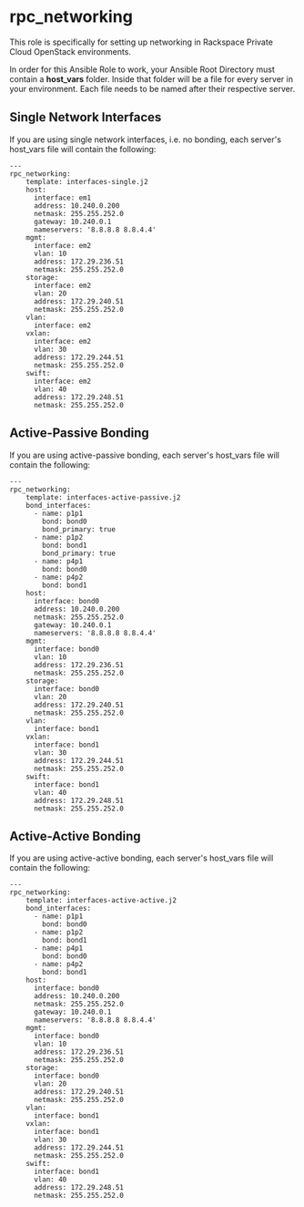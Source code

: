 rpc_networking
==============

This role is specifically for setting up networking in Rackspace Private Cloud OpenStack environments.

In order for this Ansible Role to work, your Ansible Root Directory must contain a __host_vars__ folder. Inside that folder will be a file for every server in your environment. Each file needs to be named after their respective server.

## Single Network Interfaces

If you are using single network interfaces, i.e. no bonding, each server's host_vars file will contain the following:

    ---
    rpc_networking:
        template: interfaces-single.j2
        host:
          interface: em1
          address: 10.240.0.200
          netmask: 255.255.252.0
          gateway: 10.240.0.1
          nameservers: '8.8.8.8 8.8.4.4'
        mgmt:
          interface: em2
          vlan: 10
          address: 172.29.236.51
          netmask: 255.255.252.0
        storage:
          interface: em2
          vlan: 20
          address: 172.29.240.51
          netmask: 255.255.252.0
        vlan:
          interface: em2
        vxlan:
          interface: em2
          vlan: 30
          address: 172.29.244.51
          netmask: 255.255.252.0
        swift:
          interface: em2
          vlan: 40
          address: 172.29.248.51
          netmask: 255.255.252.0

## Active-Passive Bonding

If you are using active-passive bonding, each server's host_vars file will contain the following:

    ---
    rpc_networking:
        template: interfaces-active-passive.j2
        bond_interfaces:
          - name: p1p1
            bond: bond0
            bond_primary: true
          - name: p1p2
            bond: bond1
            bond_primary: true
          - name: p4p1
            bond: bond0
          - name: p4p2
            bond: bond1
        host:
          interface: bond0
          address: 10.240.0.200
          netmask: 255.255.252.0
          gateway: 10.240.0.1
          nameservers: '8.8.8.8 8.8.4.4'
        mgmt:
          interface: bond0
          vlan: 10
          address: 172.29.236.51
          netmask: 255.255.252.0
        storage:
          interface: bond0
          vlan: 20
          address: 172.29.240.51
          netmask: 255.255.252.0
        vlan:
          interface: bond1
        vxlan:
          interface: bond1
          vlan: 30
          address: 172.29.244.51
          netmask: 255.255.252.0
        swift:
          interface: bond1
          vlan: 40
          address: 172.29.248.51
          netmask: 255.255.252.0

## Active-Active Bonding

If you are using active-active bonding, each server's host_vars file will contain the following:

    ---
    rpc_networking:
        template: interfaces-active-active.j2
        bond_interfaces:
          - name: p1p1
            bond: bond0
          - name: p1p2
            bond: bond1
          - name: p4p1
            bond: bond0
          - name: p4p2
            bond: bond1
        host:
          interface: bond0
          address: 10.240.0.200
          netmask: 255.255.252.0
          gateway: 10.240.0.1
          nameservers: '8.8.8.8 8.8.4.4'
        mgmt:
          interface: bond0
          vlan: 10
          address: 172.29.236.51
          netmask: 255.255.252.0
        storage:
          interface: bond0
          vlan: 20
          address: 172.29.240.51
          netmask: 255.255.252.0
        vlan:
          interface: bond1
        vxlan:
          interface: bond1
          vlan: 30
          address: 172.29.244.51
          netmask: 255.255.252.0
        swift:
          interface: bond1
          vlan: 40
          address: 172.29.248.51
          netmask: 255.255.252.0
